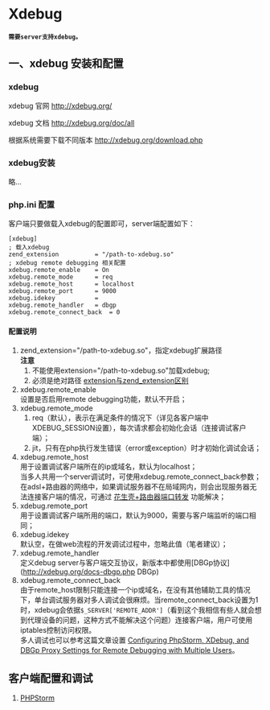 # Xdebug

**`需要server支持xdebug。`**

## 一、xdebug 安装和配置
### xdebug
xdebug 官网 <http://xdebug.org/>

xdebug 文档 <http://xdebug.org/doc/all>

根据系统需要下载不同版本 <http://xdebug.org/download.php>


### xdebug安装

略...


### php.ini 配置
客户端只要做载入xdebug的配置即可，server端配置如下：

	[xdebug]
	; 载入xdebug
	zend_extension			= "/path-to-xdebug.so"
	; xdebug remote debugging 相关配置
	xdebug.remote_enable	= On
	xdebug.remote_mode		= req
	xdebug.remote_host		= localhost
	xdebug.remote_port		= 9000
	xdebug.idekey			= 
	xdebug.remote_handler	= dbgp
	xdebug.remote_connect_back	= 0

#### 配置说明
1. zend_extension="/path-to-xdebug.so"，指定xdebug扩展路径   
	**注意**  
	1) 不能使用extension="/path-to-xdebug.so"加载xdebug;  
	2) 必须是绝对路径 [extension与zend_extension区别](http://stackoverflow.com/questions/1758014/whats-the-difference-between-extension-and-zend-extension-in-php-ini)
2. xdebug.remote_enable  
	设置是否启用remote debugging功能，默认不开启；
3. xdebug.remote_mode  
  	1) req（默认），表示在满足条件的情况下（详见各客户端中XDEBUG_SESSION设置），每次请求都会初始化会话（连接调试客户端）；  
	2) jit，只有在php执行发生错误（error或exception）时才初始化调试会话；
4. xdebug.remote_host  
	用于设置调试客户端所在的ip或域名，默认为localhost；  
	当多人共用一个server调试时，可使用xdebug.remote_connect_back参数；  
	在adsl+路由器的网络中，如果调试服务器不在局域网内，则会出现服务器无法连接客户端的情况，可通过 [花生壳+路由器端口转发](http://imgotop.net/use-remote-debugging-xdebug-skills) 功能解决；
5. xdebug.remote_port  
	用于设置调试客户端所用的端口，默认为9000，需要与客户端监听的端口相同；
6. xdebug.idekey  
	默认空，在做web流程的开发调试过程中，忽略此值（笔者建议）；
7. xdebug.remote_handler  
	定义debug server与客户端交互协议，新版本中都使用[DBGp协议](http://xdebug.org/docs-dbgp.php DBGp)
8. xdebug.remote_connect_back  
	由于remote_host限制只能连接一个ip或域名，在没有其他辅助工具的情况下，单台调试服务器对多人调试会很麻烦。当remote_connect_back设置为1时，xdebug会依据`$_SERVER['REMOTE_ADDR']`（看到这个我相信有些人就会想到代理设备的问题，这种方式不能解决这个问题）连接客户端，用户可使用iptables控制访问权限。  
	多人调试也可以参考这篇文章设置 [Configuring PhpStorm, XDebug, and DBGp Proxy Settings for Remote Debugging with Multiple Users](http://matthardy.net/blog/configuring-phpstorm-xdebug-dbgp-proxy-settings-remote-debugging-multiple-users/)。  



## 客户端配置和调试

1. [PHPStorm](./phpstorm.md)







